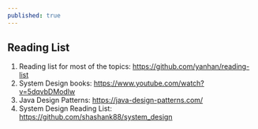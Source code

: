 ```yaml
---
published: true
---
```

## Reading List

1. Reading list for most of the topics: https://github.com/yanhan/reading-list
2. System Design books: https://www.youtube.com/watch?v=5dqvbDModlw
3. Java Design Patterns: https://java-design-patterns.com/
4. System Design Reading List: https://github.com/shashank88/system_design